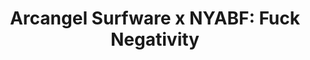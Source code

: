 ---
ee_id: '4376'
site: '1'
type: '2'
url: 2016-109-nyabf-2016
title: 'Arcangel Surfware x NYABF: Fuck Negativity'
year: '2016'
display_year: '2016'
medium: Tradeshow booth
dims:
pitch:
ps:
live_url:
related:
youtube:
related_code:
imgs: nyabf-2016-109-database-ek--GPeC.jpg,nyabf-2016-109-database-ek--bw9S.jpg,nyabf-2016-109-database-ek--8eCf.jpg,nyabf-2016-109-database-ek--wUFW.jpg,nyabf-2016-109-database-ek--Q6oU.jpg
subheading:
download:
add_credit:
add_credits:
commission:
layout: things-i-made
---